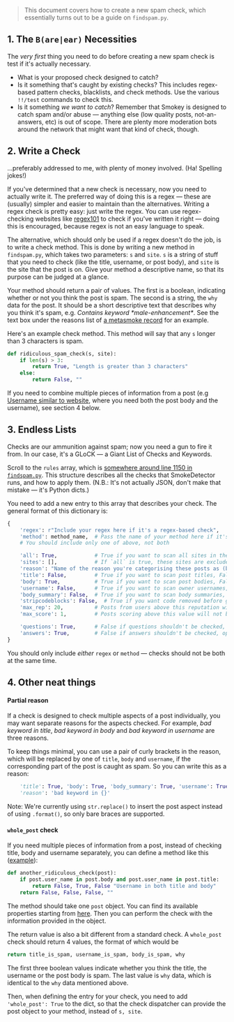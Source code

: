 > This document covers how to create a new spam check, which essentially turns out to be a guide on `findspam.py`.

## 1. The `B(are|ear)` Necessities
The *very first* thing you need to do before creating a new spam check is test if it's actually necessary.

- What is your proposed check designed to catch?
- Is it something that's caught by existing checks? This includes regex-based pattern checks, blacklists, and check methods. Use the various `!!/test` commands to check this.
- Is it something *we want to catch*? Remember that Smokey is designed to catch spam and/or abuse — anything else (low quality posts, not-an-answers, etc) is out of scope. There are plenty more moderation bots around the network that might want that kind of check, though.

## 2. Write a Check
...preferably addressed to me, with plenty of money involved. (Ha! Spelling jokes!)

If you've determined that a new check is necessary, now you need to actually write it. The preferred way of doing this is a regex — these are (usually) simpler and easier to maintain than the alternatives. Writing a regex check is pretty easy: just write the regex. You can use regex-checking websites like [regex101](http://regex101.com) to check if you've written it right — doing this is encouraged, because regex is not an easy language to speak.

The alternative, which should only be used if a regex doesn't do the job, is to write a check method. This is done by writing a new method in `findspam.py`, which takes two parameters: `s` and `site`. `s` is a string of stuff that you need to check (like the title, username, or post body), and `site` is the site that the post is on. Give your method a descriptive name, so that its purpose can be judged at a glance.

Your method should return a pair of values. The first is a boolean, indicating whether or not you think the post is spam. The second is a string, the `why` data for the post. It should be a short descriptive text that describes why you think it's spam, e.g. *Contains keyword \*male-enhancement\**. See the text box under the reasons list of [a metasmoke record](https://m.erwaysoftware.com/post/130809) for an example.

Here's an example check method. This method will say that any `s` longer than 3 characters is spam.

```py
def ridiculous_spam_check(s, site):
    if len(s) > 3:
        return True, "Length is greater than 3 characters"
    else:
        return False, ""
```

If you need to combine multiple pieces of information from a post (e.g [Username similar to website](https://github.com/Charcoal-SE/SmokeDetector/blob/5374e226dabb574a974bdebd826d8c9a9921fc93/findspam.py#L607), where you need both the post body and the username), see section 4 below.

## 3. Endless Lists
Checks are our ammunition against spam; now you need a gun to fire it from. In our case, it's a GLoCK — a Giant List of Checks and Keywords.

Scroll to the `rules` array, which is [somewhere around line 1150 in `findspam.py`](https://github.com/Charcoal-SE/SmokeDetector/blob/master/findspam.py#L1146). This structure describes all the checks that SmokeDetector runs, and how to apply them. (N.B.: It's not actually JSON, don't make that mistake — it's Python dicts.)

You need to add a new entry to this array that describes your check. The general format of this dictionary is:

```py
{
    'regex': r"Include your regex here if it's a regex-based check",
    'method': method_name,  # Pass the name of your method here if it's a method-based check,
    # You should include only one of above, not both

    'all': True,            # True if you want to scan all sites in the network, False otherwise,
    'sites': [],            # If `all` is true, these sites are excluded; otherwise, they are the only sites to get scanned
    'reason': "Name of the reason you're categorising these posts as (bad keyword, link at end of body, etc)",
    'title': False,         # True if you want to scan post titles, False otherwise
    'body': True,           # True if you want to scan post bodies, False otherwise
    'username': False,      # True if you want to scan owner usernames, False otherwise
    'body_summary': False,  # True if you want to scan body summaries, for a preemptive check
    'stripcodeblocks': False,  # True if you want code removed before getting passed to your check
    'max_rep': 20,          # Posts from users above this reputation will not be scanned
    'max_score': 1,         # Posts scoring above this value will not be scanned

    'questions': True,      # False if questions shouldn't be checked, optional
    'answers': True,        # False if answers shouldn't be checked, optional
}
```

You should only include *either* `regex` or `method` — checks should not be both at the same time.

## 4. Other neat things

#### Partial reason

If a check is designed to check multiple aspects of a post individually, you may want separate reasons for the aspects checked. For example, *bad keyword in title*, *bad keyword in body* and *bad keyword in username* are three reasons.

To keep things minimal, you can use a pair of curly brackets in the reason, which will be replaced by one of `title`, `body` and `username`, if the corresponding part of the post is caught as spam. So you can write this as a reason:

```python
    'title': True, 'body': True, 'body_summary': True, 'username': True,
    'reason': 'bad keyword in {}' 
```

Note: We're currently using `str.replace()` to insert the post aspect instead of using `.format()`, so only bare braces are supported.

#### `whole_post` check

If you need multiple pieces of information from a post, instead of checking title, body and username separately, you can define a method like this ([example](https://github.com/Charcoal-SE/SmokeDetector/blob/5374e226dabb574a974bdebd826d8c9a9921fc93/findspam.py#L607)):

```python
def another_ridiculous_check(post):
    if post.user_name in post.body and post.user_name in post.title:
        return False, True, False "Username in both title and body"
    return False, False, False, ""
```

The method should take one `post` object. You can find its available properties starting from [here](https://github.com/Charcoal-SE/SmokeDetector/blob/5374e226dabb574a974bdebd826d8c9a9921fc93/classes/_Post.py#L180). Then you can perform the check with the information provided in the object.

The return value is also a bit different from a standard check. A `whole_post` check should return 4 values, the format of which would be

```python
return title_is_spam, username_is_spam, body_is_spam, why
```

The first three boolean values indicate whether you think the title, the username or the post body is spam. The last value is `why` data, which is identical to the `why` data mentioned above.

Then, when defining the entry for your check, you need to add `'whole_post': True` to the dict, so that the check dispatcher can provide the post object to your method, instead of `s, site`.
